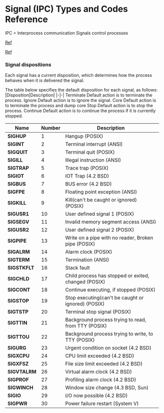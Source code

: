 # Signal (IPC) Types and Codes Reference

IPC = Interprocess communication
Signals control processes 

[Ref](https://www.bogotobogo.com/Linux/linux_process_and_signals.php)

[Ref](https://man7.org/linux/man-pages/man7/signal.7.html)

### Signal dispositions
Each signal has a current disposition, which determines how the process behaves when it is delivered the signal.

The table below specifies the default disposition for each signal, as follows:
|Disposition|Description|
|-|-|
Terminate   Default action is to terminate the process.
Ignore    Default action is to ignore the signal.
Core   Default action is to terminate the process and dump core
Stop   Default action is to stop the process.
Continue   Default action is to continue the process if it is
            currently stopped.

| Name | Number | Description |
|-|-|-|
|**SIGHUP**|1| Hangup (POSIX) |
|**SIGINT**|2| Terminal interrupt (ANSI) |
|**SIGQUIT**|3| Terminal quit (POSIX) |
|**SIGILL**|4| Illegal instruction (ANSI) |
|**SIGTRAP**|5| Trace trap (POSIX) |
|**SIGIOT**|6| IOT Trap (4.2 BSD) |
|**SIGBUS**|7| BUS error (4.2 BSD) |
|**SIGFPE**|8| Floating point exception (ANSI)  |
|**SIGKILL**|9| Kill(can't be caught or ignored) (POSIX) |
|**SIGUSR1**|10| User defined signal 1 (POSIX) |
|**SIGSEGV**|11| Invalid memory segment access (ANSI) |
|**SIGUSR2**|12| User defined signal 2 (POSIX) |
|**SIGPIPE**|13| Write on a pipe with no reader, Broken pipe (POSIX) |
|**SIGALRM**|14| Alarm clock (POSIX) |
|**SIGTERM**|15| Termination (ANSI) |
|**SIGSTKFLT**|16| Stack fault |
|**SIGCHLD**|17| Child process has stopped or exited, changed (POSIX) |
|**SIGCONT**|18| Continue executing, if stopped (POSIX) |
|**SIGSTOP**|19| Stop executing(can't be caught or ignored) (POSIX) |
|**SIGTSTP**|20| Terminal stop signal (POSIX) |
|**SIGTTIN**|21| Background process trying to read, from TTY (POSIX) |
|**SIGTTOU**|22| Background process trying to write, to TTY (POSIX) |
|**SIGURG**|23| Urgent condition on socket (4.2 BSD) |
|**SIGXCPU**|24| CPU limit exceeded (4.2 BSD) |
|**SIGXFSZ**|25| File size limit exceeded (4.2 BSD) |
|**SIGVTALRM**|26| Virtual alarm clock (4.2 BSD) |
|**SIGPROF**|27| Profiling alarm clock (4.2 BSD) |
|**SIGWINCH**|28| Window size change (4.3 BSD, Sun) |
|**SIGIO**|29| I/O now possible (4.2 BSD) |
|**SIGPWR**|30| Power failure restart (System V) |
